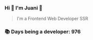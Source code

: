 ### Hi 👋 I&#39;m Juani 🦁

> I&#39;m a Frontend Web Developer SSR

### 📚 Days being a developer: 976
